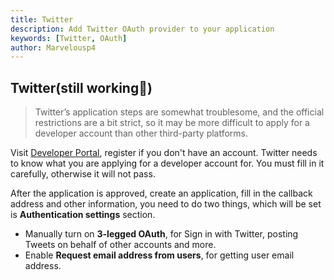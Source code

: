 ```yaml
---
title: Twitter
description: Add Twitter OAuth provider to your application
keywords: [Twitter, OAuth]
author: Marvelousp4
---
```


##  Twitter(still working🚧)

> Twitter’s application steps are somewhat troublesome, and the official restrictions are a bit strict, so it may be more difficult to apply for a developer account than other third-party platforms.

Visit [Developer Portal](https://developer.twitter.com/en/portal/dashboard), register if you don't have an account. Twitter needs to know what you are applying for a developer account for. You must fill in it carefully, otherwise it will not pass.

After the application is approved, create an application, fill in the callback address and other information, you need to do two things, which will be set is **Authentication settings** section.

- Manually turn on **3-legged OAuth**, for Sign in with Twitter, posting Tweets on behalf of other accounts and more.
- Enable **Request email address from users**, for getting user email address.